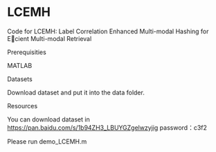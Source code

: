 # LCEMH

Code for LCEMH: Label Correlation Enhanced Multi-modal Hashing for Ecient Multi-modal Retrieval

Prerequisities

MATLAB

Datasets

Download dataset and put it into the data folder.

Resources

You can download dataset in https://pan.baidu.com/s/1b94ZH3_LBUYGZgelwzyjig password：c3f2

Please run demo_LCEMH.m
